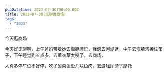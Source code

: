 ```yaml
---
pubDatetime: 2023-07-30T00:00:00Z
title: 2023-07-30(无聊逛商场)
tags:
  - "2023"
---
```


今天逛商场

今天好无聊啊，上午爸妈带着她去海豚湾玩，我俩去河堤逛，中午去海豚湾接住孩子，下午睡觉到五点多，去薰衣草太咬了，去商场，

人真多停车位不好停，吃了酸菜鱼没几块鱼肉，去游戏厅骑了摩托
